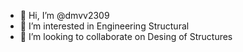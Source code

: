 - 👋 Hi, I’m @dmvv2309
- 👀 I’m interested in Engineering Structural
- 💞️ I’m looking to collaborate on Desing of Structures
